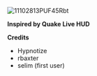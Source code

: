                                                                                                                                           
![11102813PUF45Rbt](https://user-images.githubusercontent.com/76475272/218250969-29aa7f67-5143-4ba3-9863-4af93f6ababe.jpg)





























__Inspired by Quake Live HUD__




__Credits__

- Hypnotize
- rbaxter 
- selim (first user)

